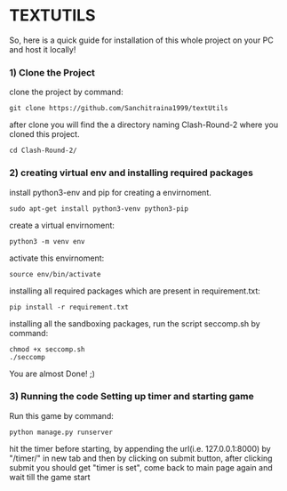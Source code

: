# TEXTUTILS

So, here is a quick guide for installation of this whole project on your PC and host it locally!

### 1) Clone the Project

clone the project by command:
	
	git clone https://github.com/Sanchitraina1999/textUtils

after clone you will find the a directory naming Clash-Round-2 where you cloned this project.

	cd Clash-Round-2/

### 2) creating virtual env and installing required packages

install python3-env and pip for creating a envirnoment.

	sudo apt-get install python3-venv python3-pip

create a virtual envirnoment:

	python3 -m venv env

activate this envirnoment:

	source env/bin/activate

installing all required packages which are present in requirement.txt:

	pip install -r requirement.txt
	
installing all the sandboxing packages, run the script seccomp.sh by command:

	chmod +x seccomp.sh
	./seccomp

You are almost Done! ;)

### 3) Running the code Setting up timer and starting game

Run this game by command:

	python manage.py runserver

hit the timer before starting, by appending the url(i.e. 127.0.0.1:8000) by "/timer/" in new tab and then by clicking on submit button, after clicking submit you should get "timer is set", come back to main page again and wait till the game start
